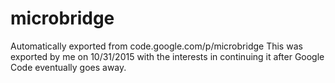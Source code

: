 # microbridge
Automatically exported from code.google.com/p/microbridge
This was exported by me on 10/31/2015 with the interests in continuing it after Google Code eventually goes away.
